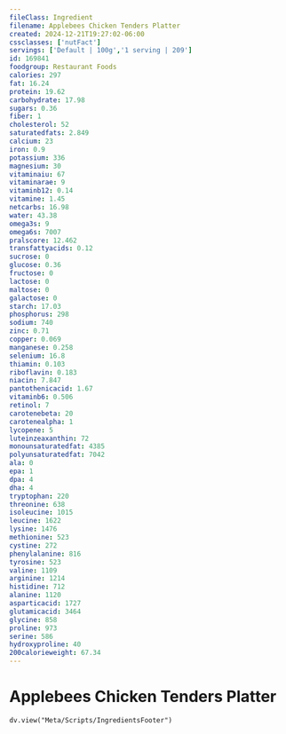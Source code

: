 ```yaml
---
fileClass: Ingredient
filename: Applebees Chicken Tenders Platter
created: 2024-12-21T19:27:02-06:00
cssclasses: ['nutFact']
servings: ['Default | 100g','1 serving | 209']
id: 169841
foodgroup: Restaurant Foods
calories: 297
fat: 16.24
protein: 19.62
carbohydrate: 17.98
sugars: 0.36
fiber: 1
cholesterol: 52
saturatedfats: 2.849
calcium: 23
iron: 0.9
potassium: 336
magnesium: 30
vitaminaiu: 67
vitaminarae: 9
vitaminb12: 0.14
vitamine: 1.45
netcarbs: 16.98
water: 43.38
omega3s: 9
omega6s: 7007
pralscore: 12.462
transfattyacids: 0.12
sucrose: 0
glucose: 0.36
fructose: 0
lactose: 0
maltose: 0
galactose: 0
starch: 17.03
phosphorus: 298
sodium: 740
zinc: 0.71
copper: 0.069
manganese: 0.258
selenium: 16.8
thiamin: 0.103
riboflavin: 0.183
niacin: 7.847
pantothenicacid: 1.67
vitaminb6: 0.506
retinol: 7
carotenebeta: 20
carotenealpha: 1
lycopene: 5
luteinzeaxanthin: 72
monounsaturatedfat: 4385
polyunsaturatedfat: 7042
ala: 0
epa: 1
dpa: 4
dha: 4
tryptophan: 220
threonine: 638
isoleucine: 1015
leucine: 1622
lysine: 1476
methionine: 523
cystine: 272
phenylalanine: 816
tyrosine: 523
valine: 1109
arginine: 1214
histidine: 712
alanine: 1120
asparticacid: 1727
glutamicacid: 3464
glycine: 858
proline: 973
serine: 586
hydroxyproline: 40
200calorieweight: 67.34
---
```


# Applebees Chicken Tenders Platter

```dataviewjs
dv.view("Meta/Scripts/IngredientsFooter")
```